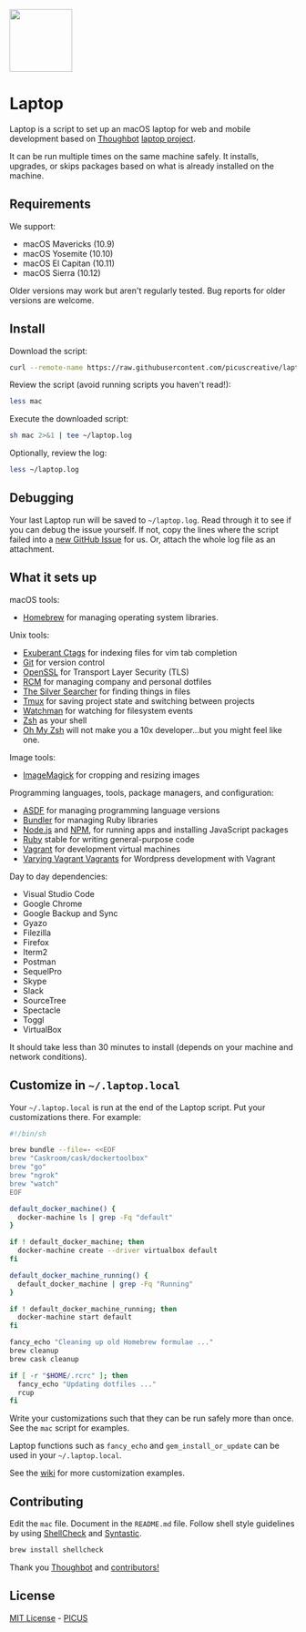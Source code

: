 [<img width="110" src="https://avatars3.githubusercontent.com/u/38539999?s=200&v=4g" />](https://picuscreative.com)

# Laptop

Laptop is a script to set up an macOS laptop for web and mobile development based on [Thoughbot](https://thoughtbot.com/) [laptop project](https://github/thoughtbot/laptop).

It can be run multiple times on the same machine safely.
It installs, upgrades, or skips packages
based on what is already installed on the machine.

## Requirements

We support:

- macOS Mavericks (10.9)
- macOS Yosemite (10.10)
- macOS El Capitan (10.11)
- macOS Sierra (10.12)

Older versions may work but aren't regularly tested.
Bug reports for older versions are welcome.

## Install

Download the script:

```sh
curl --remote-name https://raw.githubusercontent.com/picuscreative/laptop/master/mac
```

Review the script (avoid running scripts you haven't read!):

```sh
less mac
```

Execute the downloaded script:

```sh
sh mac 2>&1 | tee ~/laptop.log
```

Optionally, review the log:

```sh
less ~/laptop.log
```

## Debugging

Your last Laptop run will be saved to `~/laptop.log`.
Read through it to see if you can debug the issue yourself.
If not, copy the lines where the script failed into a
[new GitHub Issue](https://github.com/picuscreative/laptop/issues/new) for us.
Or, attach the whole log file as an attachment.

## What it sets up

macOS tools:

- [Homebrew] for managing operating system libraries.

[homebrew]: http://brew.sh/

Unix tools:

- [Exuberant Ctags] for indexing files for vim tab completion
- [Git] for version control
- [OpenSSL] for Transport Layer Security (TLS)
- [RCM] for managing company and personal dotfiles
- [The Silver Searcher] for finding things in files
- [Tmux] for saving project state and switching between projects
- [Watchman] for watching for filesystem events
- [Zsh] as your shell
- [Oh My Zsh] will not make you a 10x developer...but you might feel like one.

[exuberant ctags]: http://ctags.sourceforge.net/
[git]: https://git-scm.com/
[openssl]: https://www.openssl.org/
[rcm]: https://github.com/thoughtbot/rcm
[the silver searcher]: https://github.com/ggreer/the_silver_searcher
[tmux]: http://tmux.github.io/
[watchman]: https://facebook.github.io/watchman/
[zsh]: http://www.zsh.org/
[oh my zsh]: http://ohmyz.sh/

Image tools:

- [ImageMagick] for cropping and resizing images

Programming languages, tools, package managers, and configuration:

- [ASDF] for managing programming language versions
- [Bundler] for managing Ruby libraries
- [Node.js] and [NPM], for running apps and installing JavaScript packages
- [Ruby] stable for writing general-purpose code
- [Vagrant] for development virtual machines
- [Varying Vagrant Vagrants] for Wordpress development with Vagrant

[bundler]: http://bundler.io/
[imagemagick]: http://www.imagemagick.org/
[node.js]: http://nodejs.org/
[npm]: https://www.npmjs.org/
[asdf]: https://github.com/asdf-vm/asdf
[ruby]: https://www.ruby-lang.org/en/
[vagrant]: https://www.vagrantup.com/
[varying vagrant vagrants]: https://varyingvagrantvagrants.org/

Day to day dependencies:

- Visual Studio Code
- Google Chrome
- Google Backup and Sync
- Gyazo
- Filezilla
- Firefox
- Iterm2
- Postman
- SequelPro
- Skype
- Slack
- SourceTree
- Spectacle
- Toggl
- VirtualBox

It should take less than 30 minutes to install (depends on your machine and network conditions).

## Customize in `~/.laptop.local`

Your `~/.laptop.local` is run at the end of the Laptop script.
Put your customizations there.
For example:

```sh
#!/bin/sh

brew bundle --file=- <<EOF
brew "Caskroom/cask/dockertoolbox"
brew "go"
brew "ngrok"
brew "watch"
EOF

default_docker_machine() {
  docker-machine ls | grep -Fq "default"
}

if ! default_docker_machine; then
  docker-machine create --driver virtualbox default
fi

default_docker_machine_running() {
  default_docker_machine | grep -Fq "Running"
}

if ! default_docker_machine_running; then
  docker-machine start default
fi

fancy_echo "Cleaning up old Homebrew formulae ..."
brew cleanup
brew cask cleanup

if [ -r "$HOME/.rcrc" ]; then
  fancy_echo "Updating dotfiles ..."
  rcup
fi
```

Write your customizations such that they can be run safely more than once.
See the `mac` script for examples.

Laptop functions such as `fancy_echo` and
`gem_install_or_update`
can be used in your `~/.laptop.local`.

See the [wiki](https://github.com/thoughtbot/laptop/wiki)
for more customization examples.

## Contributing

Edit the `mac` file.
Document in the `README.md` file.
Follow shell style guidelines by using [ShellCheck] and [Syntastic].

```sh
brew install shellcheck
```

[shellcheck]: http://www.shellcheck.net/about.html
[syntastic]: https://github.com/scrooloose/syntastic

Thank you [Thoughbot](https://thoughtbot.com/) and [contributors!](https://github.com/picuscreative/laptop/graphs/contributors)

## License

[MIT License](https://opensource.org/licenses/MIT) - [PICUS](https://picuscreative.com)
